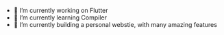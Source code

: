 - 🔭 I’m currently working on Flutter
- 🌱 I’m currently learning Compiler
- 👯 I’m currently building a personal webstie, with many amazing features
